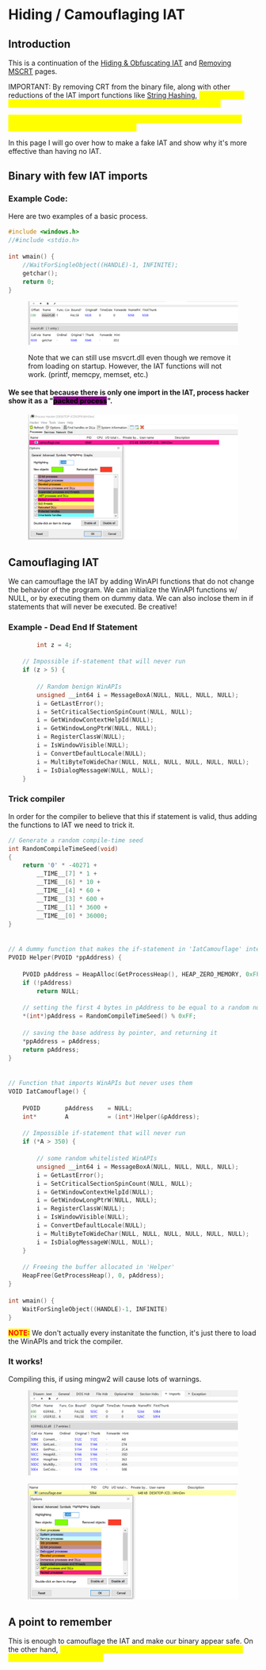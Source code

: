 # Hiding / Camouflaging IAT

## Introduction

This is a continuation of the [Hiding & Obfuscating IAT](../bypassing-av/hiding-and-obfuscating-iat.md) and [Removing MSCRT](removing-mscrt.md) pages.

IMPORTANT: By removing CRT from the binary file, along with other reductions of the IAT import functions like [String Hashing](../bypassing-av/string-hashing.md), <mark style="color:yellow;">**this can raise suspicion because of too few or zero function functon imports.**</mark>

<mark style="color:yellow;">**It is important for our malware to appear normal, this includes a usual number of import functions in the IAT.**</mark>

In this page I will go over how to make a fake IAT and show why it's more effective than having no IAT.



## Binary with few IAT imports

### Example Code:

Here are two examples of a basic process.

```c
#include <windows.h>
//#include <stdio.h>

int wmain() {
    //WaitForSingleObject((HANDLE)-1, INFINITE);
    getchar();
    return 0;
}
```

<figure><img src="../../.gitbook/assets/image (1) (1) (1) (1) (1) (1) (1).png" alt=""><figcaption><p>Note that we can still use msvcrt.dll even though we remove it from loading on startup. However, the IAT functions will not work. (printf, memcpy, memset, etc.)</p></figcaption></figure>

#### We see that because there is only one import in the IAT, process hacker show it as a "<mark style="background-color:purple;">packed process</mark>".

<figure><img src="../../.gitbook/assets/image (1) (1) (1) (1) (1) (1).png" alt=""><figcaption></figcaption></figure>



## Camouflaging IAT

We can camouflage the IAT by adding WinAPI functions that do not change the behavior of the program. We can initialize the WinAPI functions w/ NULL, or by executing them on dummy data. We can also inclose them in if statements that will never be executed. Be creative!

### Example - Dead End If Statement

```c
        int z = 4;

	// Impossible if-statement that will never run
	if (z > 5) {
  
		// Random benign WinAPIs
		unsigned __int64 i = MessageBoxA(NULL, NULL, NULL, NULL);
		i = GetLastError();
		i = SetCriticalSectionSpinCount(NULL, NULL);
		i = GetWindowContextHelpId(NULL);
		i = GetWindowLongPtrW(NULL, NULL);
		i = RegisterClassW(NULL);
		i = IsWindowVisible(NULL);
		i = ConvertDefaultLocale(NULL);
		i = MultiByteToWideChar(NULL, NULL, NULL, NULL, NULL, NULL);
		i = IsDialogMessageW(NULL, NULL);
	}
```



### Trick compiler&#x20;

In order for the compiler to believe that this if statement is valid, thus adding the functions to IAT we need to trick it.

```c
// Generate a random compile-time seed
int RandomCompileTimeSeed(void)
{
	return '0' * -40271 +
		__TIME__[7] * 1 +
		__TIME__[6] * 10 +
		__TIME__[4] * 60 +
		__TIME__[3] * 600 +
		__TIME__[1] * 3600 +
		__TIME__[0] * 36000;
}


// A dummy function that makes the if-statement in 'IatCamouflage' interesting
PVOID Helper(PVOID *ppAddress) {

	PVOID pAddress = HeapAlloc(GetProcessHeap(), HEAP_ZERO_MEMORY, 0xFF);
	if (!pAddress)
		return NULL;
	
	// setting the first 4 bytes in pAddress to be equal to a random number (less than 255)
	*(int*)pAddress = RandomCompileTimeSeed() % 0xFF;
	
	// saving the base address by pointer, and returning it 
	*ppAddress = pAddress;
	return pAddress;
}


// Function that imports WinAPIs but never uses them
VOID IatCamouflage() {

	PVOID		pAddress	= NULL;
	int*		A		    = (int*)Helper(&pAddress);
	
	// Impossible if-statement that will never run
	if (*A > 350) {

		// some random whitelisted WinAPIs
		unsigned __int64 i = MessageBoxA(NULL, NULL, NULL, NULL);
		i = GetLastError();
		i = SetCriticalSectionSpinCount(NULL, NULL);
		i = GetWindowContextHelpId(NULL);
		i = GetWindowLongPtrW(NULL, NULL);
		i = RegisterClassW(NULL);
		i = IsWindowVisible(NULL);
		i = ConvertDefaultLocale(NULL);
		i = MultiByteToWideChar(NULL, NULL, NULL, NULL, NULL, NULL);
		i = IsDialogMessageW(NULL, NULL);
	}

	// Freeing the buffer allocated in 'Helper'
	HeapFree(GetProcessHeap(), 0, pAddress);
}

int wmain() {
	WaitForSingleObject((HANDLE)-1, INFINITE)
}

```

<mark style="color:red;">**NOTE:**</mark> We don't actually every instanitate the function, it's just there to load the WinAPIs and trick the compiler.

### It works!

Compiling this, if using mingw2 will cause lots of warnings.

<figure><img src="../../.gitbook/assets/image (2) (1) (1) (1).png" alt=""><figcaption></figcaption></figure>

<figure><img src="../../.gitbook/assets/image (3) (1).png" alt=""><figcaption></figcaption></figure>



## A point to remember

This is enough to camouflage the IAT and make our binary appear safe. On the other hand, <mark style="color:yellow;">**we still need to obfuscate & hide our malicious WinAPI imports with string hashing.**</mark>&#x20;
